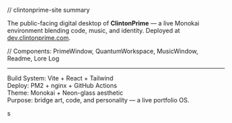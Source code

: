 <div class="text-md space-y-3">

<span class="text-monokai-green">// clintonprime-site summary</span>

  <p class="text-monokai-fg1/90 leading-relaxed">
    The public-facing digital desktop of <strong>ClintonPrime</strong> — a live Monokai environment blending code, music, and identity.  
    Deployed at <a href="https://dev.clintonprime.com" target="_blank" rel="noreferrer" class="text-monokai-blue hover:text-monokai-green transition-colors">dev.clintonprime.com</a>.
  </p>

  <div class="text-monokai-fg2 italic text-xs">
    // Components: PrimeWindow, QuantumWorkspace, MusicWindow, Readme, Lore Log
  </div>

---

  <p class="text-monokai-fg1/90">
    <span class="text-monokai-yellow">Build System:</span> Vite + React + Tailwind<br />
    <span class="text-monokai-yellow">Deploy:</span> PM2 + nginx + GitHub Actions<br />
    <span class="text-monokai-yellow">Theme:</span> Monokai + Neon-glass aesthetic<br />
    <span class="text-monokai-yellow">Purpose:</span> bridge art, code, and personality — a live portfolio OS.
  </p>
s</div>
